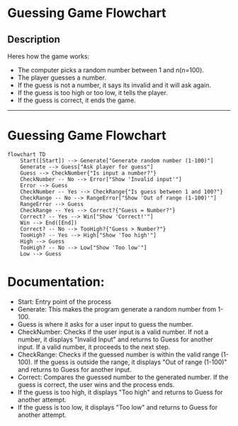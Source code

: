 # Guessing Game Flowchart

## Description

Heres how the game works:
- The computer picks a random number between 1 and n(n=100).
- The player guesses a number.
- If the guess is not a number, it says its invalid and it will ask again.
- If the guess is too high or too low, it tells the player.
- If the guess is correct, it ends the game.

---
# Guessing Game Flowchart

```mermaid
flowchart TD
    Start([Start]) --> Generate["Generate random number (1-100)"]
    Generate --> Guess["Ask player for guess"]
    Guess --> CheckNumber{"Is input a number?"}
    CheckNumber -- No --> Error["Show 'Invalid input'"]
    Error --> Guess
    CheckNumber -- Yes --> CheckRange{"Is guess between 1 and 100?"}
    CheckRange -- No --> RangeError["Show 'Out of range (1-100)'"]
    RangeError --> Guess
    CheckRange -- Yes --> Correct?{"Guess = Number?"}
    Correct? -- Yes --> Win["Show 'Correct!'"]
    Win --> End([End])
    Correct? -- No --> TooHigh?{"Guess > Number?"}
    TooHigh? -- Yes --> High["Show 'Too high'"]
    High --> Guess
    TooHigh? -- No --> Low["Show 'Too low'"]
    Low --> Guess
```
# Documentation: 
- Start: Entry point of the process
- Generate: This makes the program generate a random number from 1-100. 
- Guess is where it asks for a user input to guess the number.
- CheckNumber: Checks if the user input is a valid number. If not a number, it displays "Invalid Input" and returns to Guess for another input. If a valid number, it proceeds to the next step.
- CheckRange: Checks if the guessed number is within the valid range (1-100). If the guess is outside the range, it displays "Out of range (1-100)" and returns to Guess for another input.
-  Correct: Compares the guessed number to the generated number. If the guess is correct, the user wins and the process ends.
- If the guess is too high, it displays "Too high" and returns to Guess for another attempt.
- If the guess is too low, it displays "Too low" and returns to Guess for another attempt.

